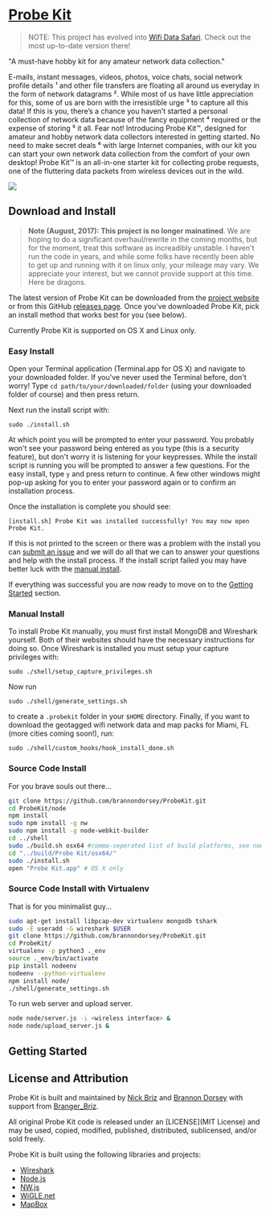 # [Probe Kit](http://probekit.io)

> NOTE: This project has evolved into [Wifi Data Safari](https://github.com/brangerbriz/wifi-data-safari). Check out the most up-to-date version there!

"A must-have hobby kit for any amateur network data collection."

E-mails, instant messages, videos, photos, voice chats, social network profile details ¹ and other file transfers are floating all around us everyday in the form of network datagrams ². While most of us have little appreciation for this, some of us are born with the irresistible urge ³ to capture all this data! If this is you, there’s a chance you haven’t started a personal collection of network data because of the fancy equipment ⁴ required or the expense of storing ⁵ it all. Fear not! Introducing Probe Kit™, designed for amateur and hobby network data collectors interested in getting started. No need to make secret deals ⁶ with large Internet companies, with our kit you can start your own network data collection from the comfort of your own desktop! Probe Kit™ is an all-in-one starter kit for collecting probe requests, one of the fluttering data packets from wireless devices out in the wild.

![](media/field_guide_github_image.png)

## Download and Install

>**Note (August, 2017): This project is no longer mainatined**. We are hoping to do a significant overhaul/rewrite in the coming months, but for the moment, treat this software as increadibly unstable. I haven't run the code in years, and while some folks have recently been able to get up and running with it on linux only, your mileage may vary. We appreciate your interest, but we cannot provide support at this time. Here be dragons. 

The latest version of Probe Kit can be downloaded from the [project website](http://probekit.io) or from this GitHub [releases page](https://github.com/brannondorsey/ProbeKit/releases). Once you've downloaded Probe Kit, pick an install method that works best for you (see below).

Currently Probe Kit is supported on OS X and Linux only.

### Easy Install

Open your Terminal application (Terminal.app for OS X) and navigate to your downloaded folder. If you've never used the Terminal before, don't worry! Type `cd path/to/your/downloaded/folder` (using your downloaded folder of course) and then press return.

Next run the install script with:

```
sudo ./install.sh
```

At which point you will be prompted to enter your password. You probably won't see your password being entered as you type (this is a security feature), but don't worry it is listening for your keypresses. While the install script is running you will be prompted to answer a few questions. For the easy install, type `y` and press return to continue. A few other windows might pop-up asking for you to enter your password again or to confirm an installation process.

Once the installation is complete you should see:

```
[install.sh] Probe Kit was installed successfully! You may now open Probe Kit.
```

If this is not printed to the screen or there was a problem with the install you can [submit an issue](https://github.com/brannondorsey/ProbeKit/) and we will do all that we can to answer your questions and help with the install process. If the install script failed you may have better luck with the [manual install](https://github.com/brannondorsey/ProbeKit/).

If everything was successful you are now ready to move on to the [Getting Started](#getting-started) section.

### Manual Install

To install Probe Kit manually, you must first install MongoDB and Wireshark yourself. Both of their websites should have the necessary instructions for doing so. Once Wireshark is installed you must setup your capture privileges with:

```
sudo ./shell/setup_capture_privileges.sh
```

Now run

```
sudo ./shell/generate_settings.sh
```

to create a `.probekit` folder in your `$HOME` directory. Finally, if you want to download the geotagged wifi network data and map packs for Miami, FL (more cities coming soon!), run:

```
sudo ./shell/custom_hooks/hook_install_done.sh
```

### Source Code Install

For you brave souls out there...

```bash
git clone https://github.com/brannondorsey/ProbeKit.git
cd ProbeKit/node
npm install
sudo npm install -g nw
sudo npm install -g node-webkit-builder
cd ../shell
sudo ./build.sh osx64 #comma-seperated list of build platforms, see node-webkit-builder docs
cd "../build/Probe Kit/osx64/"
sudo ./install.sh
open "Probe Kit.app" # OS X only
```

### Source Code Install with Virtualenv

That is for you minimalist guy...

```bash
sudo apt-get install libpcap-dev virtualenv mongodb tshark
sudo -E useradd -G wireshark $USER
git clone https://github.com/brannondorsey/ProbeKit.git
cd ProbeKit/
virtualenv -p python3 ._env
source ._env/bin/activate
pip install nodeenv
nodeenv --python-virtualenv
npm install node/
./shell/generate_settings.sh
```
To run web server and upload server.

```bash
node node/server.js -i <wireless interface> &
node node/upload_server.js &

```

## Getting Started

## License and Attribution

Probe Kit is built and maintained by [Nick Briz](http://nickbriz.com) and [Brannon Dorsey](http://brannondorsey.com) with support from [Branger_Briz](http://brangerbriz.com).

All original Probe Kit code is released under an [LICENSE](MIT License) and may be used, copied, modified, published, distributed, sublicensed, and/or sold freely.

Probe Kit is built using the following libraries and projects:

- [Wireshark](https://www.wireshark.org/)
- [Node.js](https://nodejs.org/)
- [NW.js](http://nwjs.io)
- [WiGLE.net](https://wigle.net)
- [MapBox](https://www.mapbox.com/)
